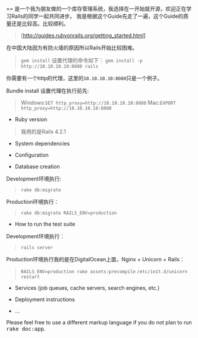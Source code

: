 == 是一个我为朋友做的一个库存管理系统，我选择在一开始就开源，欢迎正在学习Rails的同学一起共同进步。
我是根据这个Guide先走了一遍，这个Guide的质量还是比较高。比较顺利。
 > [http://guides.rubyonrails.org/getting_started.html]

在中国大陆因为有防火墙的原因所以Rails开始比较困难。
 > `gem install` 设置代理的命令如下：
 > `gem install -p http://10.10.10.10:8080 rails`
 
你需要有一个http的代理，这里的`10.10.10.10:8080`只是一个例子。

Bundle install 设置代理在执行前先:
 > Windows:`SET http_proxy=http://10.10.10.10:8080`
 > Mac:`EXPORT http_proxy=http://10.10.10.10:8080`

* Ruby version
 > 我用的是Rails 4.2.1

* System dependencies

* Configuration

* Database creation

Development环境执行:
 > `rake db:migrate`

Production环境执行：
 > `rake db:migrate RAILS_ENV=production`

* How to run the test suite

Development环境执行：
 > `rails server`

Production环境执行我的是在DigitalOcean上面，Nginx + Unicorn  + Rails：
 > `RAILS_ENV=production rake assets:precompile`
 > `/etc/init.d/unicorn restart`
 
* Services (job queues, cache servers, search engines, etc.)

* Deployment instructions

* ...


Please feel free to use a different markup language if you do not plan to run
<tt>rake doc:app</tt>.

[http://guides.rubyonrails.org/getting_started.html]: http://guides.rubyonrails.org/getting_started.html
